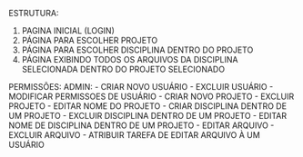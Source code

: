 ESTRUTURA:
1. PAGINA INICIAL (LOGIN)
2. PÁGINA PARA ESCOLHER PROJETO
3. PÁGINA PARA ESCOLHER DISCIPLINA DENTRO DO PROJETO
4. PÁGINA EXIBINDO TODOS OS ARQUIVOS DA DISCIPLINA SELECIONADA DENTRO DO PROJETO SELECIONADO

PERMISSÕES:
    ADMIN: 
        - CRIAR NOVO USUÁRIO
        - EXCLUIR USUÁRIO
        - MODIFICAR PERMISSOES DE USUÁRIO
        - CRIAR NOVO PROJETO
        - EXCLUIR PROJETO
        - EDITAR NOME DO PROJETO
        - CRIAR DISCIPLINA DENTRO DE UM PROJETO
        - EXCLUIR DISCIPLINA DENTRO DE UM PROJETO
        - EDITAR NOME DE DISCIPLINA DENTRO DE UM PROJETO
        - EDITAR ARQUIVO
        - EXCLUIR ARQUIVO
        - ATRIBUIR TAREFA DE EDITAR ARQUIVO À UM USUÁRIO
